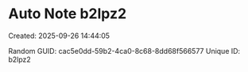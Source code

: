 ﻿# Auto Note b2lpz2
Created: 2025-09-26 14:44:05

Random GUID: cac5e0dd-59b2-4ca0-8c68-8dd68f566577
Unique ID: b2lpz2
